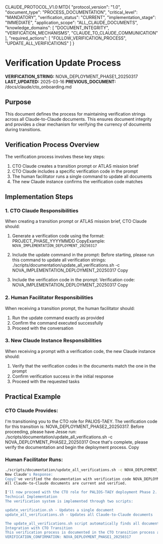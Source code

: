 CLAUDE_PROTOCOL_V1.0:MTD{
  "protocol_version": "1.0",
  "document_type": "PROCESS_DOCUMENTATION",
  "critical_level": "MANDATORY",
  "verification_status": "CURRENT",
  "implementation_stage": "IMMEDIATE",
  "application_scope": "ALL_CLAUDE_DOCUMENTS",
  "knowledge_domains": [
    "DOCUMENT_INTEGRITY",
    "VERIFICATION_MECHANISMS",
    "CLAUDE_TO_CLAUDE_COMMUNICATION"
  ],
  "required_actions": [
    "FOLLOW_VERIFICATION_PROCESS",
    "UPDATE_ALL_VERIFICATIONS"
  ]
}

# Verification Update Process

**VERIFICATION_STRING:** NOVA_DEPLOYMENT_PHASE1_20250317
**LAST_UPDATED:** 2025-03-16
**PREVIOUS_DOCUMENT:** /docs/claude/cto_onboarding.md

## Purpose

This document defines the process for maintaining verification strings across all Claude-to-Claude documents. This ensures document integrity and provides a clear mechanism for verifying the currency of documents during transitions.

## Verification Process Overview

The verification process involves these key steps:

1. CTO Claude creates a transition prompt or ATLAS mission brief
2. CTO Claude includes a specific verification code in the prompt
3. The human facilitator runs a single command to update all documents
4. The new Claude instance confirms the verification code matches

## Implementation Steps

### 1. CTO Claude Responsibilities

When creating a transition prompt or ATLAS mission brief, CTO Claude should:

1. Generate a verification code using the format:
PROJECT_PHASE_YYYYMMDD
CopyExample: `NOVA_IMPLEMENTATION_DEPLOYMENT_20250317`

2. Include the update command in the prompt:
Before starting, please run this command to update all verification strings:
./scripts/documentation/update_all_verifications.sh -c NOVA_IMPLEMENTATION_DEPLOYMENT_20250317
Copy
3. Include the verification code in the prompt:
Verification code: NOVA_IMPLEMENTATION_DEPLOYMENT_20250317
Copy
### 2. Human Facilitator Responsibilities

When receiving a transition prompt, the human facilitator should:

1. Run the update command exactly as provided
2. Confirm the command executed successfully
3. Proceed with the conversation

### 3. New Claude Instance Responsibilities

When receiving a prompt with a verification code, the new Claude instance should:

1. Verify that the verification codes in the documents match the one in the prompt
2. Confirm verification success in the initial response
3. Proceed with the requested tasks

## Practical Example

### CTO Claude Provides:
I'm transitioning you to the CTO role for PALIOS-TAEY. The verification code for this transition is:
NOVA_DEPLOYMENT_PHASE2_20250317.
Before proceeding, please have Jesse run:
./scripts/documentation/update_all_verifications.sh -c NOVA_DEPLOYMENT_PHASE2_20250317
Once that's complete, please verify the documentation and begin the deployment process.
Copy
### Human Facilitator Runs:

```bash
./scripts/documentation/update_all_verifications.sh -c NOVA_DEPLOYMENT_PHASE2_20250317
New Claude's Response:
CopyI've verified the documentation with verification code NOVA_DEPLOYMENT_PHASE2_20250317.
All Claude-to-Claude documents are current and verified.

I'll now proceed with the CTO role for PALIOS-TAEY deployment Phase 2...
Technical Implementation
The verification system is implemented through two scripts:

update_verification.sh - Updates a single document
update_all_verifications.sh - Updates all Claude-to-Claude documents

The update_all_verifications.sh script automatically finds all documents containing the "CLAUDE_PROTOCOL" marker and updates their verification strings and last updated dates.
Integration with CTO Transition
This verification process is documented in the CTO transition process and should be followed for all transitions to ensure document integrity and currency.
VERIFICATION_CONFIRMATION: NOVA_DEPLOYMENT_PHASE1_20250317
